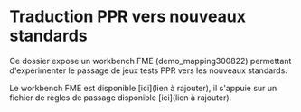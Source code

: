 # Traduction PPR vers nouveaux standards

Ce dossier expose un workbench FME (demo_mapping300822) permettant d'expérimenter le passage de jeux tests PPR vers les nouveaux standards.

Le workbench FME est disponible [ici](lien à rajouter), il s'appuie sur un fichier de règles de passage disponible [ici](lien à rajouter).

